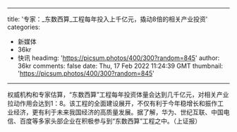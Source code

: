 
---
title: '专家：_东数西算_工程每年投入上千亿元，撬动8倍的相关产业投资'
categories: 
 - 新媒体
 - 36kr
 - 快讯
headimg: 'https://picsum.photos/400/300?random=845'
author: 36kr
comments: false
date: Thu, 17 Feb 2022 11:24:39 GMT
thumbnail: 'https://picsum.photos/400/300?random=845'
---

<div>   
权威机构和专家估算，“东数西算”工程每年投资体量会达到几千亿元，对相关产业拉动作用会达到1：8。该工程的全面建设展开，不仅有利于今年稳增长和振作工业经济，更有利于未来我国经济的高质量发展。据了解，华为、世纪互联、中国电信、百度等多家头部企业在积极参与到“东数西算”工程之中。（上证报）  
</div>
            